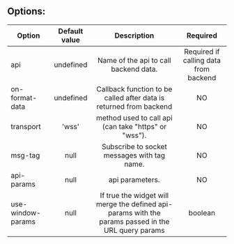 ## Options:

| Option        | Default value   | Description   | Required   |
| ------------- |:-------------:|:-------------:|:-------------:|
 api       | undefined    | 	Name of the api to call backend data.		| Required if calling data from backend	 
  on-format-data | undefined | Callback function to be called after data is returned from backend | NO
  transport |  'wss'     | 	method used to call api (can take "https" or "wss").		 | NO
  msg-tag   | null      | 	Subscribe to socket messages with tag name.		| NO     
  api-params  | null       | 	api parameters.  					| NO
  use-window-params |  null     | 	If true the widget will merge the defined api-params with the params passed in the URL query params	 | boolean | NO 
 
 